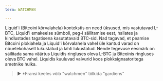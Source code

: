 ```yaml
---
term: WATCHMEN

---
```

Liquid'i (Bitcoini kõrvalahela) kontekstis on need üksused, mis vastutavad L-BTC, Liquid'i emakeelse sümboli, peg-i säilitamise eest, hallates ja kindlustades tagatisena kasutatavaid BTC-sid. Nad tagavad, et peamise Bitcoini plokiahela ja Liquid'i kõrvalahela vahel üle kantud varad on nõuetekohaselt lukustatud ja lahti lukustatud. Nende tegevuse eesmärk on säilitada sama väärtus Liquidis ringluses oleva L-BTC ja Bitcoinis ringluses oleva BTC vahel. Liquidis kuuluvad valvurid koos plokksignaatoritega ametnike hulka.

> ► *Fransi keeles võib "watchmen" tõlkida "gardiens"